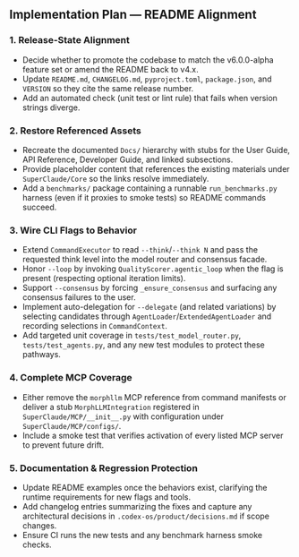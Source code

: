 ## Implementation Plan — README Alignment

### 1. Release-State Alignment
- Decide whether to promote the codebase to match the v6.0.0-alpha feature set or amend the README back to v4.x.
- Update `README.md`, `CHANGELOG.md`, `pyproject.toml`, `package.json`, and `VERSION` so they cite the same release number.
- Add an automated check (unit test or lint rule) that fails when version strings diverge.

### 2. Restore Referenced Assets
- Recreate the documented `Docs/` hierarchy with stubs for the User Guide, API Reference, Developer Guide, and linked subsections.
- Provide placeholder content that references the existing materials under `SuperClaude/Core` so the links resolve immediately.
- Add a `benchmarks/` package containing a runnable `run_benchmarks.py` harness (even if it proxies to smoke tests) so README commands succeed.

### 3. Wire CLI Flags to Behavior
- Extend `CommandExecutor` to read `--think`/`--think N` and pass the requested think level into the model router and consensus facade.
- Honor `--loop` by invoking `QualityScorer.agentic_loop` when the flag is present (respecting optional iteration limits).
- Support `--consensus` by forcing `_ensure_consensus` and surfacing any consensus failures to the user.
- Implement auto-delegation for `--delegate` (and related variations) by selecting candidates through `AgentLoader`/`ExtendedAgentLoader` and recording selections in `CommandContext`.
- Add targeted unit coverage in `tests/test_model_router.py`, `tests/test_agents.py`, and any new test modules to protect these pathways.

### 4. Complete MCP Coverage
- Either remove the `morphllm` MCP reference from command manifests or deliver a stub `MorphLLMIntegration` registered in `SuperClaude/MCP/__init__.py` with configuration under `SuperClaude/MCP/configs/`.
- Include a smoke test that verifies activation of every listed MCP server to prevent future drift.

### 5. Documentation & Regression Protection
- Update README examples once the behaviors exist, clarifying the runtime requirements for new flags and tools.
- Add changelog entries summarizing the fixes and capture any architectural decisions in `.codex-os/product/decisions.md` if scope changes.
- Ensure CI runs the new tests and any benchmark harness smoke checks.

